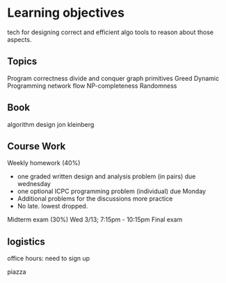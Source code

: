 # Learning objectives
tech for designing correct and efficient algo
tools to reason about those aspects.

## Topics
Program correctness
divide and conquer
graph primitives
Greed
Dynamic Programming
network flow
NP-completeness
Randomness

## Book
algorithm design jon kleinberg

## Course Work
Weekly homework (40%)
 - one graded written design and analysis problem (in pairs) due wednesday
 - one optional ICPC programming problem (individual) due Monday 
 - Additional problems for the discussions more practice
 - No late. lowest dropped.

Midterm exam (30%) Wed 3/13; 7:15pm - 10:15pm
Final exam 

## logistics
office hours: need to sign up

piazza



